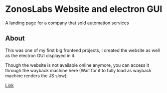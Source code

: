 # ZonosLabs Website and electron GUI

A landing page for a company that sold automation services

## About

This was one of my first big frontend projects, I created the website as well as the electron GUI displayed in it.

Though the website is not available online anymore, you can access it through the wayback machine here (Wait for it to fully load as wayback machine renders the JS slow):

[Link](https://web.archive.org/web/20210821103148/https://zonoslabs.com/)
